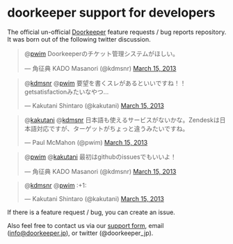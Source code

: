 # doorkeeper support for developers

The official un-official [Doorkeeper](http://www.doorkeeeperhq.com/) feature requests / bug reports repository. It was born out of the following twitter discussion.

<blockquote class="twitter-tweet" data-conversation="none"><p>@<a href="https://twitter.com/pwim">pwim</a> Doorkeeperのチケット管理システムがほしい。</p>&mdash; 角征典 KADO Masanori (@kdmsnr) <a href="https://twitter.com/kdmsnr/status/312410197849157632">March 15, 2013</a></blockquote>
<script async src="//platform.twitter.com/widgets.js" charset="utf-8"></script>
<blockquote class="twitter-tweet" data-conversation="none"><p>@<a href="https://twitter.com/kdmsnr">kdmsnr</a> @<a href="https://twitter.com/pwim">pwim</a> 要望を書くスレがあるといいですね！！ getsatisfactionみたいなやつ…</p>&mdash; Kakutani Shintaro (@kakutani) <a href="https://twitter.com/kakutani/status/312413027779616768">March 15, 2013</a></blockquote>
<script async src="//platform.twitter.com/widgets.js" charset="utf-8"></script>
<blockquote class="twitter-tweet" data-conversation="none"><p>@<a href="https://twitter.com/kakutani">kakutani</a> @<a href="https://twitter.com/kdmsnr">kdmsnr</a> 日本語も使えるサービスがないかな。Zendeskは日本語対応ですが、ターゲットがちょっと違うみたいですね。</p>&mdash; Paul McMahon (@pwim) <a href="https://twitter.com/pwim/status/312422138718064640">March 15, 2013</a></blockquote>
<script async src="//platform.twitter.com/widgets.js" charset="utf-8"></script>
<blockquote class="twitter-tweet" data-conversation="none"><p>@<a href="https://twitter.com/pwim">pwim</a> @<a href="https://twitter.com/kakutani">kakutani</a> 最初はgithubのissuesでもいいよ！</p>&mdash; 角征典 KADO Masanori (@kdmsnr) <a href="https://twitter.com/kdmsnr/status/312422347581841408">March 15, 2013</a></blockquote>
<script async src="//platform.twitter.com/widgets.js" charset="utf-8"></script>
<blockquote class="twitter-tweet"><p>@<a href="https://twitter.com/kdmsnr">kdmsnr</a> @<a href="https://twitter.com/pwim">pwim</a> :+1:</p>&mdash; Kakutani Shintaro (@kakutani) <a href="https://twitter.com/kakutani/status/312422599961505792">March 15, 2013</a></blockquote>
<script async src="//platform.twitter.com/widgets.js" charset="utf-8"></script>

If there is a feature request / bug, you can create an issue.

Also feel free to contact us via our [support form](http://www.doorkeeper.jp/contact), email (info@doorkeeper.jp), or twitter (@doorkeeper_jp).

